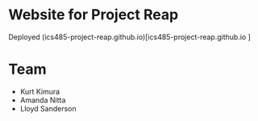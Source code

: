 # Website for Project Reap 

Deployed (ics485-project-reap.github.io)[ics485-project-reap.github.io
]

# Team
- Kurt Kimura
- Amanda Nitta
- Lloyd Sanderson
